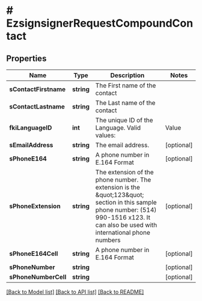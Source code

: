 # # EzsignsignerRequestCompoundContact

## Properties

Name | Type | Description | Notes
------------ | ------------- | ------------- | -------------
**sContactFirstname** | **string** | The First name of the contact |
**sContactLastname** | **string** | The Last name of the contact |
**fkiLanguageID** | **int** | The unique ID of the Language.  Valid values:  |Value|Description| |-|-| |1|French| |2|English| |
**sEmailAddress** | **string** | The email address. | [optional]
**sPhoneE164** | **string** | A phone number in E.164 Format | [optional]
**sPhoneExtension** | **string** | The extension of the phone number.  The extension is the \&quot;123\&quot; section in this sample phone number: (514) 990-1516 x123.  It can also be used with international phone numbers | [optional]
**sPhoneE164Cell** | **string** | A phone number in E.164 Format | [optional]
**sPhoneNumber** | **string** |  | [optional]
**sPhoneNumberCell** | **string** |  | [optional]

[[Back to Model list]](../../README.md#models) [[Back to API list]](../../README.md#endpoints) [[Back to README]](../../README.md)
